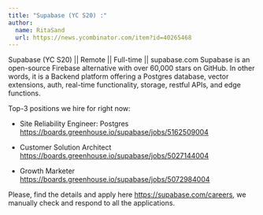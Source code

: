 ```yaml
---
title: "Supabase (YC S20) :"
author:
  name: RitaSand
  url: https://news.ycombinator.com/item?id=40265468
---
```

Supabase (YC S20) || Remote || Full-time || supabase.com
Supabase is an open-source Firebase alternative with over 60,000 stars on GitHub. In other words, it is a Backend platform offering a Postgres database, vector extensions, auth, real-time functionality, storage, restful APIs, and edge functions.

Top-3 positions we hire for right now:

- Site Reliability Engineer: Postgres  <a href="https:&#x2F;&#x2F;boards.greenhouse.io&#x2F;supabase&#x2F;jobs&#x2F;5162509004" rel="nofollow">https:&#x2F;&#x2F;boards.greenhouse.io&#x2F;supabase&#x2F;jobs&#x2F;5162509004</a>

- Customer Solution Architect
<a href="https:&#x2F;&#x2F;boards.greenhouse.io&#x2F;supabase&#x2F;jobs&#x2F;5027144004" rel="nofollow">https:&#x2F;&#x2F;boards.greenhouse.io&#x2F;supabase&#x2F;jobs&#x2F;5027144004</a>

- Growth Marketer
<a href="https:&#x2F;&#x2F;boards.greenhouse.io&#x2F;supabase&#x2F;jobs&#x2F;5072984004" rel="nofollow">https:&#x2F;&#x2F;boards.greenhouse.io&#x2F;supabase&#x2F;jobs&#x2F;5072984004</a>

Please, find the details and apply here <a href="https:&#x2F;&#x2F;supabase.com&#x2F;careers">https:&#x2F;&#x2F;supabase.com&#x2F;careers</a>, we manually check and respond to all the applications.
